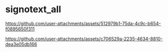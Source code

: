 # signotext_all


https://github.com/user-attachments/assets/512979b1-75da-4c9c-b654-f0895650f311


https://github.com/user-attachments/assets/c706529a-2235-4634-8810-dea3e05db166
